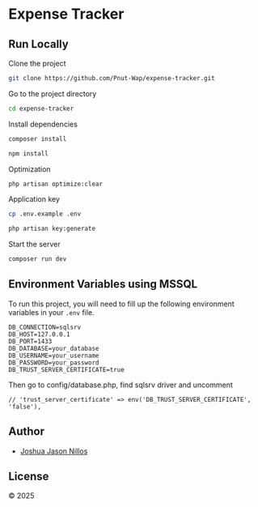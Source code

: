 # Expense Tracker

## Run Locally

Clone the project

```bash
git clone https://github.com/Pnut-Wap/expense-tracker.git
```

Go to the project directory

```bash
cd expense-tracker
```

Install dependencies

```bash
composer install
```

```bash
npm install
```

Optimization

```bash
php artisan optimize:clear
```

Application key

```bash
cp .env.example .env
```

```bash
php artisan key:generate
```

Start the server

```bash
composer run dev
```

## Environment Variables using MSSQL

To run this project, you will need to fill up the following environment variables in your `.env` file.

`DB_CONNECTION=sqlsrv`\
`DB_HOST=127.0.0.1`\
`DB_PORT=1433`\
`DB_DATABASE=your_database`\
`DB_USERNAME=your_username`\
`DB_PASSWORD=your_password`\
`DB_TRUST_SERVER_CERTIFICATE=true`

Then go to config/database.php, find sqlsrv driver and uncomment

`// 'trust_server_certificate' => env('DB_TRUST_SERVER_CERTIFICATE', 'false'),`

## Author

-   [Joshua Jason Nillos](https://github.com/Pnut-Wap)

## License

&copy; 2025
